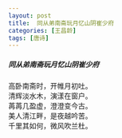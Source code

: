 ```yaml
---
layout: post
title:  同从弟南斋玩月忆山阴崔少府
categories: [王昌龄]
tags: [唐诗]
---
```


##### 同从弟南斋玩月忆山阴崔少府


高卧南斋时，开帷月初吐。<br>
清辉淡水木，演漾在窗户。<br>
苒苒几盈虚，澄澄变今古。<br>
美人清江畔，是夜越吟苦。<br>
千里其如何，微风吹兰杜。














